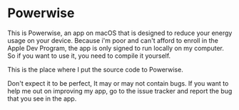 # Powerwise
This is Powerwise, 
an app on macOS that is designed to reduce your energy usage on your device.
Because i'm poor and can't afford to enroll in the Apple Dev Program,
the app is only signed to run locally on my computer.
So if you want to use it, you need to compile it yourself.

This is the place
where I put the source code to
Powerwise.

Don't expect it to be perfect,
It may or may not contain bugs.
If you want to help me out
on improving my app,
go to the issue tracker and
report the bug that you see
in the app.
